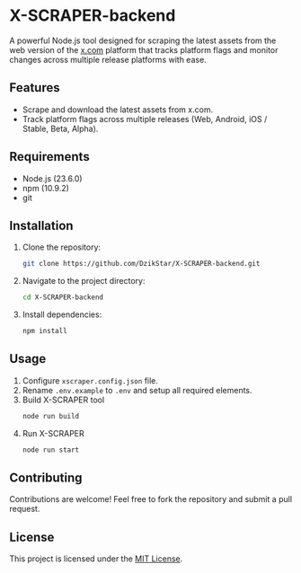 # X-SCRAPER-backend
A powerful Node.js tool designed for scraping the latest assets from the web version of the [x.com](https://x.com/) platform that tracks platform flags and monitor changes across multiple release platforms with ease.

## Features
- Scrape and download the latest assets from x.com.
- Track platform flags across multiple releases (Web, Android, iOS / Stable, Beta, Alpha).

## Requirements
- Node.js (23.6.0)
- npm (10.9.2)
- git

## Installation
1. Clone the repository:
    ```bash
    git clone https://github.com/DzikStar/X-SCRAPER-backend.git
    ```
2. Navigate to the project directory:
    ```bash
    cd X-SCRAPER-backend
    ```
3. Install dependencies:
    ```bash
    npm install
    ```

## Usage
1. Configure `xscraper.config.json` file.
2. Rename `.env.example` to `.env` and setup all required elements.
3. Build X-SCRAPER tool
    ```bash
    node run build
    ```
4. Run X-SCRAPER
    ```bash
    node run start
    ```

## Contributing
Contributions are welcome! Feel free to fork the repository and submit a pull request.

## License
This project is licensed under the [MIT License](LICENSE).